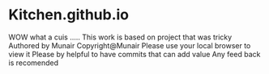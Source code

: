 # Kitchen.github.io
WOW what a cuis .....
This work is  based on project that was tricky
Authored by Munair
Copyright@Munair
Please use your local browser to view it
Please by helpful to have commits that can add value
Any feed back is recomended
